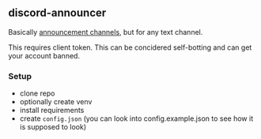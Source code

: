 ## discord-announcer

Basically [announcement channels](https://support.discord.com/hc/articles/360032008192-), but for any text channel.

This requires client token. This can be concidered self-botting and can get your account banned.

### Setup
- clone repo
- optionally create venv
- install requirements
- create `config.json` (you can look into config.example.json to see how it is supposed to look)